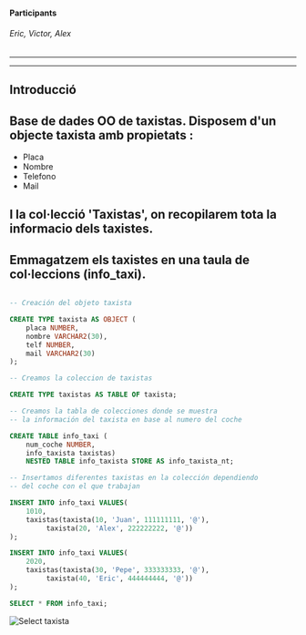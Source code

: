 #### Participants 
###### Eric, Victor, Alex 

-------------------------------------------------------------------------------
-------------------------------------------------------------------------------
## Introducció
## Base de dades OO de taxistas. Disposem d'un objecte taxista amb propietats : 
* Placa
* Nombre
* Telefono
* Mail
## I la col·lecció 'Taxistas', on recopilarem tota la informacio dels taxistes.
## Emmagatzem els taxistes en una taula de col·leccions (info_taxi).
```sql

-- Creación del objeto taxista  

CREATE TYPE taxista AS OBJECT (
	placa NUMBER,
	nombre VARCHAR2(30),
	telf NUMBER,
	mail VARCHAR2(30)
);

-- Creamos la coleccion de taxistas

CREATE TYPE taxistas AS TABLE OF taxista;

-- Creamos la tabla de colecciones donde se muestra
-- la información del taxista en base al numero del coche

CREATE TABLE info_taxi (
	num_coche NUMBER,
	info_taxista taxistas)
	NESTED TABLE info_taxista STORE AS info_taxista_nt;

-- Insertamos diferentes taxistas en la colección dependiendo 
-- del coche con el que trabajan

INSERT INTO info_taxi VALUES(
	1010,
	taxistas(taxista(10, 'Juan', 111111111, '@'),
		 taxista(20, 'Alex', 222222222, '@'))
);

INSERT INTO info_taxi VALUES(
	2020,
	taxistas(taxista(30, 'Pepe', 333333333, '@'),
		 taxista(40, 'Eric', 444444444, '@'))
);

SELECT * FROM info_taxi;
```
![Select taxista](https://image.ibb.co/jBqhxS/select.png)
